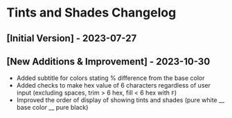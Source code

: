 # Tints and Shades Changelog

## [Initial Version] - 2023-07-27

## [New Additions & Improvement] - 2023-10-30
- Added subtitle for colors stating % difference from the base color
- Added checks to make hex value of 6 characters regardless of user input (excluding spaces, trim > 6 hex, fill < 6 hex with `F`)
- Improved the order of display of showing tints and shades (pure white __ base color __ pure black)